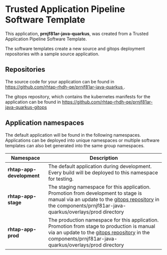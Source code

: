 # Trusted Application Pipeline Software Template

This application, **prnjf81ar-java-quarkus**, was created from a Trusted Application Pipeline Software Template.

The software templates create a new source and gitops deployment repositories with a sample source application. 

## Repositories

The source code for your application can be found in [https://github.com/rhtap-rhdh-qe/prnjf81ar-java-quarkus ](https://github.com/rhtap-rhdh-qe/prnjf81ar-java-quarkus ).
 
The gitops repository, which contains the kubernetes manifests for the application can be found in 
[https://github.com/rhtap-rhdh-qe/prnjf81ar-java-quarkus-gitops ](https://github.com/rhtap-rhdh-qe/prnjf81ar-java-quarkus-gitops ) 

## Application namespaces 

The default application will be found in the following namespaces. Applications can be deployed into unique namespaces or multiple software templates can also bet generated into the same group namespaces.  

|  Namespace   |  Description   |  
| -------- | -------- |   
| **rhtap-app-development** | The default application during development. Every build will be deployed to this namespace for testing. | 
| **rhtap-app-stage** | The staging namespace for this application. Promotion from development to stage is manual via an update to the [gitops repository](https://github.com/rhtap-rhdh-qe/prnjf81ar-java-quarkus-gitops ) in the components/prnjf81ar-java-quarkus/overlays/prod directory |  
| **rhtap-app-prod** | The production namespace for this application. Promotion from stage to production is manual via an update to the [gitops repository](https://github.com/rhtap-rhdh-qe/prnjf81ar-java-quarkus-gitops ) in the components/prnjf81ar-java-quarkus/overlays/prod directory | 